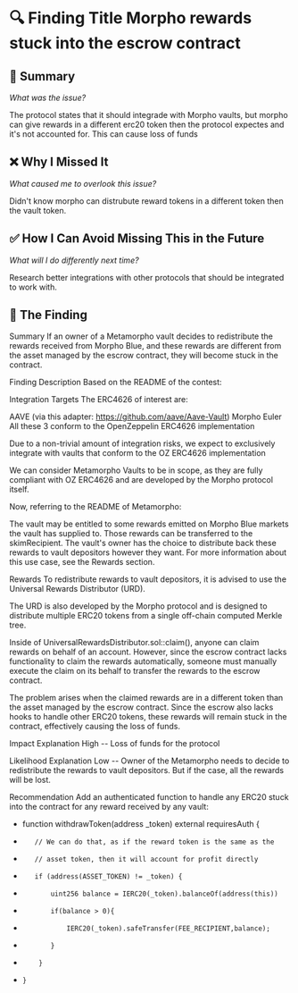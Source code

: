 # 🔍 Finding Title Morpho rewards stuck into the escrow contract

## 📌 Summary  
_What was the issue?_  


The protocol states that it should integrade with Morpho vaults, but morpho can give rewards in a different erc20 token then the protocol expectes and it's not accounted for. This can cause loss of funds

## ❌ Why I Missed It  
_What caused me to overlook this issue?_  

Didn't know morpho can distrubute reward tokens in a different token then the vault token.

## ✅ How I Can Avoid Missing This in the Future  
_What will I do differently next time?_  

Research better integrations with other protocols that should be integrated to work with.

## 🔎 The Finding


Summary
If an owner of a Metamorpho vault decides to redistribute the rewards received from Morpho Blue, and these rewards are different from the asset managed by the escrow contract, they will become stuck in the contract.

Finding Description
Based on the README of the contest:

Integration Targets
The ERC4626 of interest are:

AAVE (via this adapter: https://github.com/aave/Aave-Vault)
Morpho
Euler
All these 3 conform to the OpenZeppelin ERC4626 implementation

Due to a non-trivial amount of integration risks, we expect to exclusively integrate with vaults that conform to the OZ ERC4626 implementation

We can consider Metamorpho Vaults to be in scope, as they are fully compliant with OZ ERC4626 and are developed by the Morpho protocol itself.

Now, referring to the README of Metamorpho:

The vault may be entitled to some rewards emitted on Morpho Blue markets the vault has supplied to. Those rewards can be transferred to the skimRecipient. The vault's owner has the choice to distribute back these rewards to vault depositors however they want. For more information about this use case, see the Rewards section.

Rewards
To redistribute rewards to vault depositors, it is advised to use the Universal Rewards Distributor (URD).

The URD is also developed by the Morpho protocol and is designed to distribute multiple ERC20 tokens from a single off-chain computed Merkle tree.

Inside of UniversalRewardsDistributor.sol::claim(), anyone can claim rewards on behalf of an account. However, since the escrow contract lacks functionality to claim the rewards automatically, someone must manually execute the claim on its behalf to transfer the rewards to the escrow contract.

The problem arises when the claimed rewards are in a different token than the asset managed by the escrow contract. Since the escrow also lacks hooks to handle other ERC20 tokens, these rewards will remain stuck in the contract, effectively causing the loss of funds.

Impact Explanation
High -- Loss of funds for the protocol

Likelihood Explanation
Low -- Owner of the Metamorpho needs to decide to redistribute the rewards to vault depositors. But if the case, all the rewards will be lost.

Recommendation
Add an authenticated function to handle any ERC20 stuck into the contract for any reward received by any vault:

+    function withdrawToken(address _token) external requiresAuth {
+        // We can do that, as if the reward token is the same as the 
+        // asset token, then it will account for profit directly
+        if (address(ASSET_TOKEN) != _token) {
+            uint256 balance = IERC20(_token).balanceOf(address(this))
+            if(balance > 0){
+                IERC20(_token).safeTransfer(FEE_RECIPIENT,balance);
+            }        
+         }
+     }

